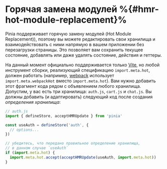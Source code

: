 # Горячая замена модулей %{#hmr-hot-module-replacement}%

Pinia поддерживает горячую замену модулей (Hot Module Replacement)), поэтому вы можете редактировать свои хранилища и взаимодействовать с ними напрямую в вашем приложении без перезагрузки страницы. Это позволяет вам сохранить текущее состояние, добавлять или даже удалять состояние, действия и геттеры.

На данный момент официально поддерживается только [Vite](https://vitejs.dev/), но любой инструмент сборки, реализующий спецификацию `import.meta.hot`, должен работать (например, [webpack](https://webpack.js.org/api/module-variables/#importmetawebpackhot) использует `import.meta.webpackHot` вместо `import.meta.hot`).
Вам нужно добавить этот фрагмент кода рядом с объявлением любого хранилища. Допустим, у вас есть три хранилища: `auth.js`, `cart.js` и `chat.js`. Вы должны добавить (и адаптировать) следующий код после создания _определения хранилища_:

```js
// auth.js
import { defineStore, acceptHMRUpdate } from 'pinia'

const useAuth = defineStore('auth', {
  // options...
})

// убедитесь, что передано правильное определение хранилища,
// в данном случае `useAuth`
if (import.meta.hot) {
  import.meta.hot.accept(acceptHMRUpdate(useAuth, import.meta.hot))
}
```
